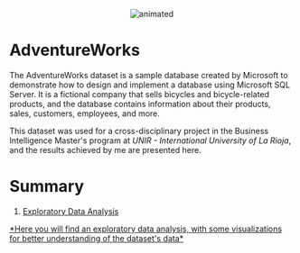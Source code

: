 <p align="center">
  <img src="https://media.giphy.com/media/3o6Zt2YL3H8a7vPBio/giphy.gif" alt="animated" />
</p>


# AdventureWorks

The AdventureWorks dataset is a sample database created by Microsoft to demonstrate how to design and implement a database using Microsoft SQL Server. It is a fictional company that sells bicycles and bicycle-related products, and the database contains information about their products, sales, customers, employees, and more.

This dataset was used for a cross-disciplinary project in the Business Intelligence Master's program at *UNIR - International University of La Rioja*, and the results achieved by me are presented here.


# Summary

1. <a href="https://github.com/anapaccasilva/AdventureWorks-Python/blob/main/1.%20EDA_AdventureWorks.ipynb" target="_blank" rel="noreferrer"> Exploratory Data Analysis 
  </p>
*Here you will find an exploratory data analysis, with some visualizations for better understanding of the dataset's data*
